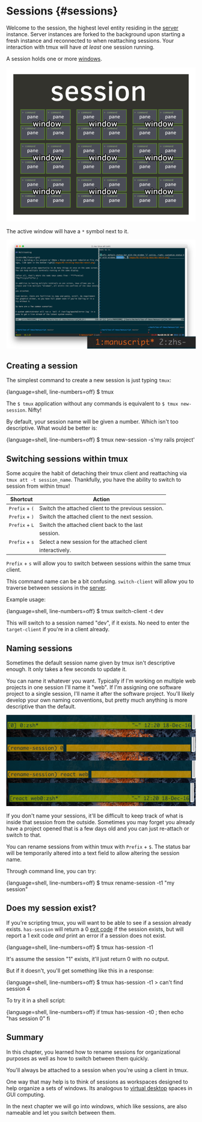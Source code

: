 # Sessions {#sessions}

Welcome to the session, the highest level entity residing in the [server](#server)
instance. Server instances are forked to the background upon starting a fresh
instance and reconnected to when reattaching sessions. Your interaction with
tmux will have *at least* one session running.

A session holds one or more [windows](#windows). 

![](images/info/session.png)

The active window will have a `*` symbol next to it.

![The first window, ID 1, titled "manuscript" is active. The second window, ID 2, titled zsh.](images/05-session/active-window.png)

## Creating a session

The simplest command to create a new session is just typing `tmux`:

{language=shell, line-numbers=off}
    $ tmux

The `$ tmux` application without any commands is equivalent to
`$ tmux new-session`. Nifty!

By default, your session name will be given a number. Which isn't too
descriptive. What would be better is:

{language=shell, line-numbers=off}
    $ tmux new-session -s'my rails project'

## Switching sessions within tmux

Some acquire the habit of detaching their tmux client and reattaching via
`tmux att -t session_name`. Thankfully, you have the ability to switch to
session from within tmux!

| Shortcut         | Action                                             |
|------------------|----------------------------------------------------|
|`Prefix` + `(`    | Switch the attached client to the previous session.|
|`Prefix` + `)`    | Switch the attached client to the next session.    |
|`Prefix` + `L`    | Switch the attached client back to the last        |
|                  | session.                                           |
|`Prefix` + `s`    | Select a new session for the attached client       |
|                  | interactively.                                     |

`Prefix` + `s` will allow you to switch between sessions within the same tmux
client.

This command name can be a bit confusing. `switch-client` will allow you to
traverse between sessions in the [server](#server).

Example usage:

{language=shell, line-numbers=off}
    $ tmux switch-client -t dev

This will switch to a session named "dev", if it exists.  No need to enter the
`target-client` if you're in a client already.

## Naming sessions

Sometimes the default session name given by tmux isn't descriptive enough. It
only takes a few seconds to update it.

You can name it whatever you want. Typically if I'm working on multiple web
projects in one session I'll name it "web". If I'm assigning one software
project to a single session, I'll name it after the software project. You'll
likely develop your own naming conventions, but pretty much anything is more
descriptive than the default. 

![Renaming a session 'zsh' to 'renamed'](images/05-session/rename.png)

If you don't name your sessions, it'll be difficult to keep track of what is
inside that session from the outside. Sometimes you may forget you already have
a project opened that is a few days old and you can just re-attach or switch to
that.

You can rename sessions from within tmux with `Prefix` + `$`.  The status bar
will be temporarily altered into a text field to allow altering the session
name.

Through command line, you can try:

{language=shell, line-numbers=off}
    $ tmux rename-session -t1 "my session"

## Does my session exist?

If you're scripting tmux, you will want to be able to see if a session already
exists. `has-session` will return a 0 [exit code](https://en.wikipedia.org/wiki/Exit_status)
if the session exists, but will report a 1 exit code *and* print an error if a
session does not exist.

{language=shell, line-numbers=off}
    $ tmux has-session -t1

It's assume the session "1" exists, it'll just return 0 with no output.

But if it doesn't, you'll get something like this in a response:

{language=shell, line-numbers=off}
    $ tmux has-session -t1
    > can't find session 4

To try it in a shell script:

{language=shell, line-numbers=off}
    if tmux has-session -t0 ; then
        echo "has session 0"
    fi

## Summary

In this chapter, you learned how to rename sessions for organizational purposes
as well as how to switch between them quickly.

You'll always be attached to a session when you're using a client in tmux.

One way that may help is to think of sessions as workspaces designed to help
organize a sets of windows. Its analogous to [virtual desktop](https://en.wikipedia.org/wiki/Virtual_desktop)
spaces in GUI computing.

In the next chapter we will go into *windows*, which like sessions, are also
nameable and let you switch between them.
